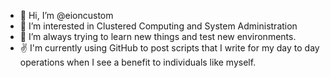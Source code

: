 - 👋 Hi, I’m @eioncustom
- 👀 I’m interested in Clustered Computing and System Administration
- 🌱 I’m always trying to learn new things and test new environments.
- ✌️ I'm currently using GitHub to post scripts that I write for my day to day operations when I see a benefit to individuals like myself.

<!---
eioncustom/eioncustom is a ✨ special ✨ repository because its `README.md` (this file) appears on your GitHub profile.
You can click the Preview link to take a look at your changes.
--->
